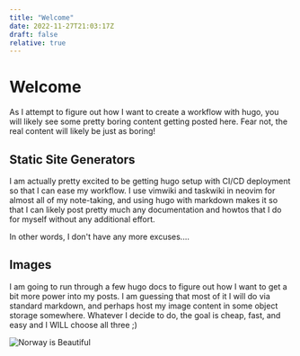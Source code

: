 ```yaml
---
title: "Welcome"
date: 2022-11-27T21:03:17Z
draft: false
relative: true
---
```

# Welcome

As I attempt to figure out how I want to create a workflow with hugo, you will likely see some pretty boring content getting posted here. Fear not, the real content will likely be just as boring!

## Static Site Generators

I am actually pretty excited to be getting hugo setup with CI/CD deployment so that I can ease my workflow. I use vimwiki and taskwiki in neovim for almost all of my note-taking, and using hugo with markdown makes it so that I can likely post pretty much any documentation and howtos that I do for myself without any additional effort. 

In other words, I don't have any more excuses....

## Images

I am going to run through a few hugo docs to figure out how I want to get a bit more power into my posts. I am guessing that most of it I will do via standard markdown, and perhaps host my image content in some object storage somewhere. Whatever I decide to do, the goal is cheap, fast, and easy and I WILL choose all three ;)

![Norway is Beautiful](norway.jpg)
